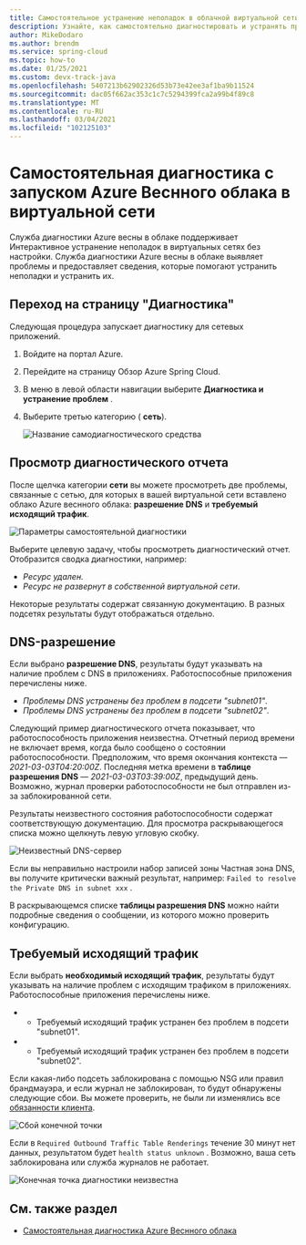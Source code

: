 ```yaml
---
title: Самостоятельное устранение неполадок в облачной виртуальной сети Azure
description: Узнайте, как самостоятельно диагностировать и устранять проблемы в Azure Веснного облака, работающего в виртуальной сети.
author: MikeDodaro
ms.author: brendm
ms.service: spring-cloud
ms.topic: how-to
ms.date: 01/25/2021
ms.custom: devx-track-java
ms.openlocfilehash: 5407213b62902326d53b73e42ee3af1ba9b11524
ms.sourcegitcommit: dac05f662ac353c1c7c5294399fca2a99b4f89c8
ms.translationtype: MT
ms.contentlocale: ru-RU
ms.lasthandoff: 03/04/2021
ms.locfileid: "102125103"
---
```

# <a name="self-diagnose-running-azure-spring-cloud-in-vnet"></a>Самостоятельная диагностика с запуском Azure Веснного облака в виртуальной сети
Служба диагностики Azure весны в облаке поддерживает Интерактивное устранение неполадок в виртуальных сетях без настройки. Служба диагностики Azure весны в облаке выявляет проблемы и предоставляет сведения, которые помогают устранить неполадки и устранить их.

## <a name="navigate-to-the-diagnostics-page"></a>Переход на страницу "Диагностика"
Следующая процедура запускает диагностику для сетевых приложений.
1. Войдите на портал Azure.
1. Перейдите на страницу Обзор Azure Spring Cloud.
1. В меню в левой области навигации выберите **Диагностика и устранение проблем** .
1. Выберите третью категорию ( **сеть**).

   ![Название самодиагностического средства](media/spring-cloud-self-diagnose-vnet/self-diagostic-title.png)

## <a name="view-a-diagnostic-report"></a>Просмотр диагностического отчета
После щелчка категории **сети** вы можете просмотреть две проблемы, связанные с сетью, для которых в вашей виртуальной сети вставлено облако Azure веснного облака: **разрешение DNS** и **требуемый исходящий трафик**.

   ![Параметры самостоятельной диагностики](media/spring-cloud-self-diagnose-vnet/self-diagostic-dns-req-outbound-options.png)

Выберите целевую задачу, чтобы просмотреть диагностический отчет. Отобразится сводка диагностики, например: 

* *Ресурс удален.*
* *Ресурс не развернут в собственной виртуальной сети*.

Некоторые результаты содержат связанную документацию. В разных подсетях результаты будут отображаться отдельно.

## <a name="dns-resolution"></a>DNS-разрешение 
Если выбрано **разрешение DNS**, результаты будут указывать на наличие проблем с DNS в приложениях.  Работоспособные приложения перечислены ниже.

* *Проблемы DNS устранены без проблем в подсети "subnet01"*.
* *Проблемы DNS устранены без проблем в подсети "subnet02"*.

Следующий пример диагностического отчета показывает, что работоспособность приложения неизвестна. Отчетный период времени не включает время, когда было сообщено о состоянии работоспособности.  Предположим, что время окончания контекста — *2021-03-03T04:20:00Z*. Последняя метка времени в **таблице разрешения DNS** — *2021-03-03T03:39:00Z*, предыдущий день. Возможно, журнал проверки работоспособности не был отправлен из-за заблокированной сети. 

Результаты неизвестного состояния работоспособности содержат соответствующую документацию.  Для просмотра раскрывающегося списка можно щелкнуть левую угловую скобку.

   ![Неизвестный DNS-сервер](media/spring-cloud-self-diagnose-vnet/self-diagostic-dns-unknown.png)

Если вы неправильно настроили набор записей зоны Частная зона DNS, вы получите критически важный результат, например: `Failed to resolve the Private DNS in subnet xxx` . 

В раскрывающемся списке **таблицы разрешения DNS** можно найти подробные сведения о сообщении, из которого можно проверить конфигурацию.

## <a name="required-outbound-traffic"></a>Требуемый исходящий трафик 

Если выбрать **необходимый исходящий трафик**, результаты будут указывать на наличие проблем с исходящим трафиком в приложениях.  Работоспособные приложения перечислены ниже.

* * Требуемый исходящий трафик устранен без проблем в подсети "subnet01".
* * Требуемый исходящий трафик устранен без проблем в подсети "subnet02".

Если какая-либо подсеть заблокирована с помощью NSG или правил брандмауэра, и если журнал не заблокирован, то будут обнаружены следующие сбои. Вы можете проверить, не были ли изменялись все [обязанности клиента](spring-cloud-vnet-customer-responsibilities.md).
    
   ![Сбой конечной точки](media/spring-cloud-self-diagnose-vnet/self-diagostic-endpoint-failed.png)

Если в `Required Outbound Traffic Table Renderings` течение 30 минут нет данных, результатом будет `health status unknown` . Возможно, ваша сеть заблокирована или служба журналов не работает.

   ![Конечная точка диагностики неизвестна](media/spring-cloud-self-diagnose-vnet/self-diagostic-endpoint-unknown.png)

## <a name="see-also"></a>См. также раздел
* [Самостоятельная диагностика Azure Веснного облака](spring-cloud-howto-self-diagnose-solve.md)